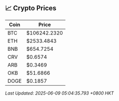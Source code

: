 ## 📈 Crypto Prices

| Coin | Price |
| ---- | ----- |
| BTC | $106242.2320 |
| ETH | $2533.4843 |
| BNB | $654.7254 |
| CRV | $0.6574 |
| ARB | $0.3469 |
| OKB | $51.6866 |
| DOGE | $0.1857 |

_Last Updated: 2025-06-09 05:04:35.793 +0800 HKT_